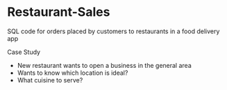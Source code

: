 # Restaurant-Sales
SQL code for orders placed by customers to restaurants in a food delivery app

Case Study
  - New restaurant wants to open a business in the general area
  - Wants to know which location is ideal?
  - What cuisine to serve?
